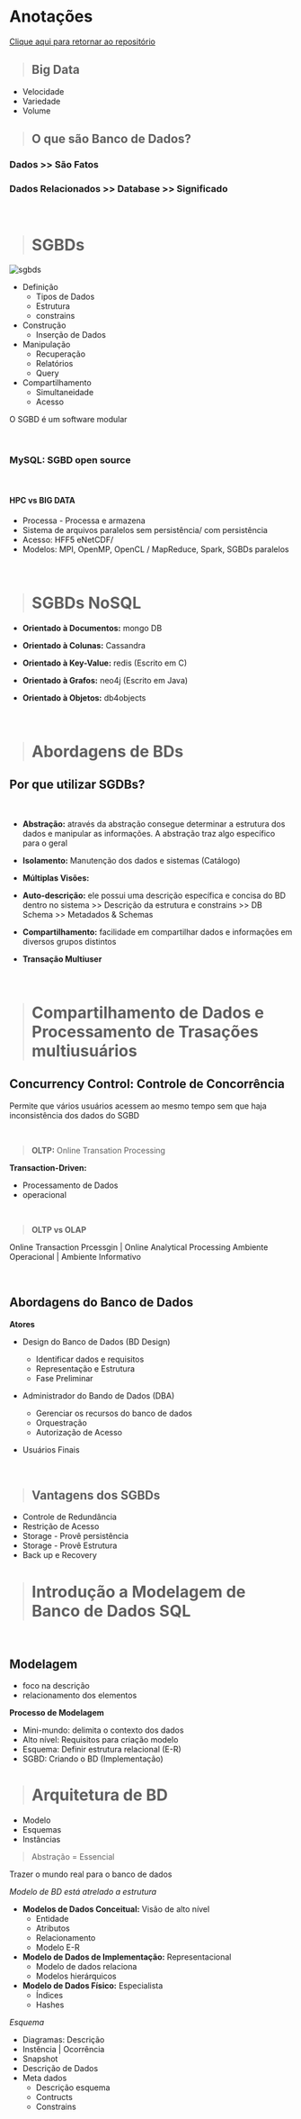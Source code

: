 # **Anotações**

[Clique aqui para retornar ao repositório](https://github.com/ngadev23/Database-Experience-DIO)

> ## **Big Data**
 - Velocidade
 - Variedade
 - Volume


> ## **O que são Banco de Dados?**

### Dados >> São Fatos
### Dados Relacionados >> Database >> Significado

&nbsp;
> # **SGBDs**

![sgbds](https://leonardofnsca.files.wordpress.com/2021/03/sgbdmercado.png?w=350)

- Definição 
   - Tipos de Dados
   - Estrutura
   - constrains
- Construção
   - Inserção de Dados
- Manipulação
   - Recuperação
   - Relatórios
   - Query
- Compartilhamento
  - Simultaneidade
  - Acesso

O SGBD é um software modular

&nbsp;
### **MySQL: SGBD open source**

&nbsp;
#### HPC vs BIG DATA

- Processa - Processa e armazena
- Sistema de arquivos paralelos sem persistência/ com persistência
- Acesso: HFF5 eNetCDF/ 
- Modelos: MPI, OpenMP, OpenCL / MapReduce, Spark, SGBDs paralelos

&nbsp;
> # **SGBDs NoSQL**
- **Orientado à Documentos:**  mongo DB

- **Orientado à Colunas:** Cassandra

- **Orientado à Key-Value:** redis (Escrito em C)

- **Orientado à Grafos:** neo4j (Escrito em Java)

- **Orientado à Objetos:** db4objects 

&nbsp;
> # **Abordagens de BDs**

## Por que utilizar SGDBs?

&nbsp;

- **Abstração:** através da abstração consegue determinar a estrutura dos dados e manipular as informações. A abstração traz algo específico para o geral
&nbsp;

- **Isolamento:** Manutenção dos dados e sistemas (Catálogo)
- **Múltiplas Visões:**
- **Auto-descrição:** ele possui uma descrição específica e concisa do BD dentro no sistema >> Descrição da estrutura e constrains >> DB Schema >> Metadados & Schemas
- **Compartilhamento:** facilidade em compartilhar dados e informações em diversos grupos distintos
- **Transação Multiuser**

&nbsp;
> # **Compartilhamento de Dados e Processamento de Trasações multiusuários**

## Concurrency Control: Controle de Concorrência
Permite que vários usuários acessem ao mesmo tempo sem que haja inconsistência dos dados do SGBD

&nbsp;

> **OLTP:** Online Transation Processing

**Transaction-Driven:**
- Processamento de Dados 
- operacional

&nbsp;


> **OLTP vs OLAP**

Online Transaction Prcessgin | Online Analytical Processing
Ambiente Operacional | Ambiente Informativo

&nbsp;

## **Abordagens do Banco de Dados**

**Atores**

- Design do Banco de Dados (BD Design)
   - Identificar dados e requisitos
   - Representação e Estrutura
   - Fase Preliminar

- Administrador do Bando de Dados (DBA)
   - Gerenciar os recursos do banco de dados
   - Orquestração
   - Autorização de Acesso

- Usuários Finais
   
&nbsp;
> ## **Vantagens dos SGBDs**

- Controle de Redundância
- Restrição de Acesso
- Storage - Provê persistência
- Storage - Provê Estrutura
- Back up e Recovery

> # **Introdução a Modelagem de Banco de Dados SQL**

&nbsp;
## Modelagem
- foco na descrição
- relacionamento dos elementos

**Processo de Modelagem**
- Mini-mundo: delimita o contexto dos dados
- Alto nível: Requisitos para criação modelo
- Esquema: Definir estrutura relacional (E-R)
- SGBD: Criando o BD (Implementação)

> # **Arquitetura de BD**

- Modelo
- Esquemas
- Instâncias

> Abstração = Essencial

Trazer o mundo real para o banco de dados

*Modelo de BD está atrelado a estrutura*

- **Modelos de Dados Conceitual:** Visão de alto nível
   - Entidade
   - Atributos
   - Relacionamento
   - Modelo E-R
- **Modelo de Dados  de Implementação:** Representacional
   - Modelo de dados relaciona
   - Modelos hierárquicos
- **Modelo de Dados Físico:** Especialista
   - Índices
   - Hashes

*Esquema*
- Diagramas: Descrição
- Instência | Ocorrência
- Snapshot
- Descrição de Dados
- Meta dados
   - Descrição esquema
   - Contructs
   - Constrains
      







